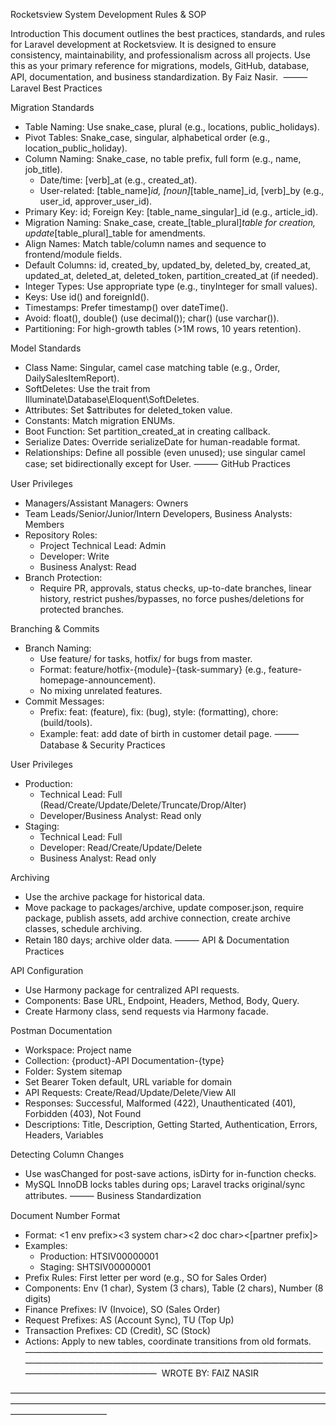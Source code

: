 Rocketsview System Development Rules & SOP

Introduction
This document outlines the best practices, standards, and rules for Laravel development at Rocketsview. It is designed to ensure consistency, maintainability, and professionalism across all projects. Use this as your primary reference for migrations, models, GitHub, database, API, documentation, and business standardization. By Faiz Nasir. 
⸻
Laravel Best Practices

Migration Standards
- Table Naming: Use snake_case, plural (e.g., locations, public_holidays).
- Pivot Tables: Snake_case, singular, alphabetical order (e.g., location_public_holiday).
- Column Naming: Snake_case, no table prefix, full form (e.g., name, job_title).
    - Date/time: [verb]_at (e.g., created_at).
    - User-related: [table_name]_id, [noun]_[table_name]_id, [verb]_by (e.g., user_id, approver_user_id).
- Primary Key: id; Foreign Key: [table_name_singular]_id (e.g., article_id).
- Migration Naming: Snake_case, create_[table_plural]_table for creation, update_[table_plural]_table for amendments.
- Align Names: Match table/column names and sequence to frontend/module fields.
- Default Columns: id, created_by, updated_by, deleted_by, created_at, updated_at, deleted_at, deleted_token, partition_created_at (if needed).
- Integer Types: Use appropriate type (e.g., tinyInteger for small values).
- Keys: Use id() and foreignId().
- Timestamps: Prefer timestamp() over dateTime().
- Avoid: float(), double() (use decimal()); char() (use varchar()).
- Partitioning: For high-growth tables (>1M rows, 10 years retention).

Model Standards
- Class Name: Singular, camel case matching table (e.g., Order, DailySalesItemReport).
- SoftDeletes: Use the trait from Illuminate\Database\Eloquent\SoftDeletes.
- Attributes: Set $attributes for deleted_token value.
- Constants: Match migration ENUMs.
- Boot Function: Set partition_created_at in creating callback.
- Serialize Dates: Override serializeDate for human-readable format.
- Relationships: Define all possible (even unused); use singular camel case; set bidirectionally except for User.
⸻
GitHub Practices

User Privileges
- Managers/Assistant Managers: Owners
- Team Leads/Senior/Junior/Intern Developers, Business Analysts: Members
- Repository Roles:
    - Project Technical Lead: Admin
    - Developer: Write
    - Business Analyst: Read
- Branch Protection:
    - Require PR, approvals, status checks, up-to-date branches, linear history, restrict pushes/bypasses, no force pushes/deletions for protected branches.

Branching & Commits
- Branch Naming:
    - Use feature/ for tasks, hotfix/ for bugs from master.
    - Format: feature/hotfix-{module}-{task-summary} (e.g., feature-homepage-announcement).
    - No mixing unrelated features.
- Commit Messages:
    - Prefix: feat: (feature), fix: (bug), style: (formatting), chore: (build/tools).
    - Example: feat: add date of birth in customer detail page.
⸻
Database & Security Practices

User Privileges
- Production:
    - Technical Lead: Full (Read/Create/Update/Delete/Truncate/Drop/Alter)
    - Developer/Business Analyst: Read only
- Staging:
    - Technical Lead: Full
    - Developer: Read/Create/Update/Delete
    - Business Analyst: Read only

Archiving
- Use the archive package for historical data.
- Move package to packages/archive, update composer.json, require package, publish assets, add archive connection, create archive classes, schedule archiving.
- Retain 180 days; archive older data.
⸻
API & Documentation Practices

API Configuration
- Use Harmony package for centralized API requests.
- Components: Base URL, Endpoint, Headers, Method, Body, Query.
- Create Harmony class, send requests via Harmony facade.

Postman Documentation
- Workspace: Project name
- Collection: {product}-API Documentation-{type}
- Folder: System sitemap
- Set Bearer Token default, URL variable for domain
- API Requests: Create/Read/Update/Delete/View All
- Responses: Successful, Malformed (422), Unauthenticated (401), Forbidden (403), Not Found
- Descriptions: Title, Description, Getting Started, Authentication, Errors, Headers, Variables

Detecting Column Changes
- Use wasChanged for post-save actions, isDirty for in-function checks.
- MySQL InnoDB locks tables during ops; Laravel tracks original/sync attributes.
⸻
Business Standardization

Document Number Format
- Format: <1 env prefix><3 system char><2 doc char><[partner prefix]><increment>
- Examples:
    - Production: HTSIV00000001
    - Staging: SHTSIV00000001
- Prefix Rules: First letter per word (e.g., SO for Sales Order)
- Components: Env (1 char), System (3 chars), Table (2 chars), Number (8 digits)
- Finance Prefixes: IV (Invoice), SO (Sales Order)
- Request Prefixes: AS (Account Sync), TU (Top Up)
- Transaction Prefixes: CD (Credit), SC (Stock)
- Actions: Apply to new tables, coordinate transitions from old formats.
 ———————————————————————————————————————————————————————————————————————————————————  WROTE BY: FAIZ NASIR

———————————————————————————————————————————————————————————————————————————————————